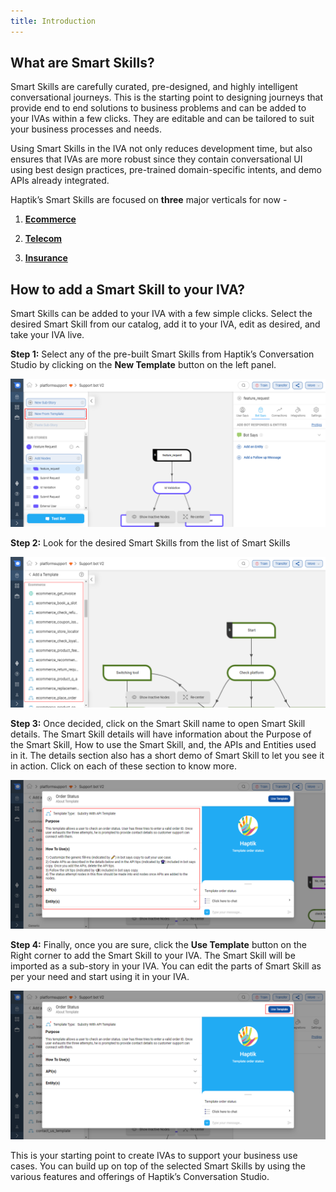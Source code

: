 ```yaml
---
title: Introduction
---
```


## What are Smart Skills?

Smart Skills are carefully curated, pre-designed, and highly intelligent conversational journeys. This is the starting point to designing journeys that provide end to end solutions to business problems and can be added to your IVAs within a few clicks. They are editable and can be tailored to suit your business processes and needs.

Using Smart Skills in the IVA not only reduces development time, but also ensures that IVAs are more robust since they contain conversational UI using best design practices, pre-trained domain-specific intents, and demo APIs already integrated.


Haptik’s Smart Skills are focused on **three** major verticals for now -

1. 	[**Ecommerce**](https://docs.haptik.ai/bot-builder/basic/ecommerce)

2. 	[**Telecom**](https://docs.haptik.ai/bot-builder/basic/telecom)

3. 	[**Insurance**](https://docs.haptik.ai/bot-builder/basic/insurance)


## How to add a Smart Skill to your IVA?

Smart Skills can be added to your IVA with a few simple clicks. Select the desired Smart Skill from our catalog, add it to your IVA, edit as desired, and take your IVA live.

**Step 1:** Select any of the pre-built Smart Skills from Haptik’s Conversation Studio by clicking on the **New Template** button on the left panel.

![ss_option](assets/smartskill1.png)


**Step 2:** Look for the desired Smart Skills from the list of Smart Skills

![smartskillsearch](assets/smartskill5.png)


**Step 3:** Once decided, click on the Smart Skill name to open Smart Skill details. The Smart Skill details will have information about the Purpose of the Smart Skill, How to use the Smart Skill, and, the APIs and Entities used in it. The details section also has a short demo of Smart Skill to let you see it in action. Click on each of these section to know more.

![usetemplate](assets/smartskill4.png)


**Step 4:** Finally, once you are sure, click the **Use Template** button on the Right corner to add the Smart Skill to your IVA. The Smart Skill will be imported as a sub-story in your IVA. You can edit the parts of Smart Skill as per your need and start using it in your IVA.
 
![add_ss](assets/smartskill3.png)

This is your starting point to create IVAs to support your business use cases. You can build up on top of the selected Smart Skills by using the various features and offerings of Haptik’s Conversation Studio.
